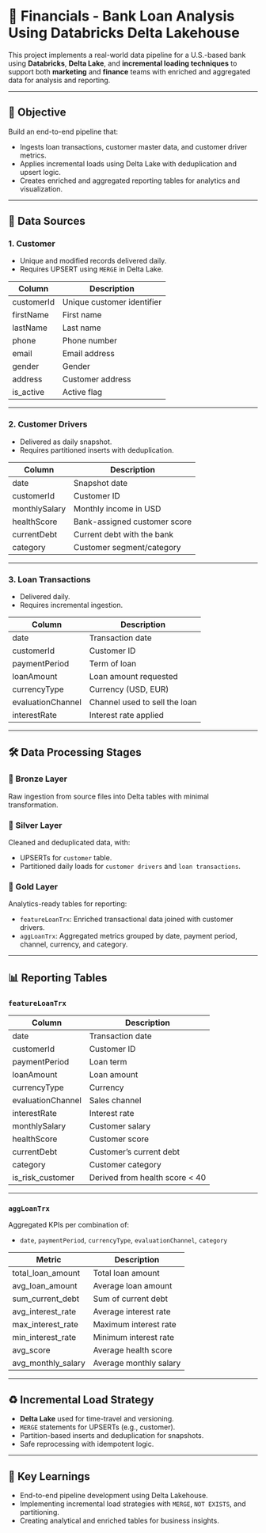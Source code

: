 # 🏦 Financials - Bank Loan Analysis Using Databricks Delta Lakehouse

This project implements a real-world data pipeline for a U.S.-based bank using **Databricks**, **Delta Lake**, and **incremental loading techniques** to support both **marketing** and **finance** teams with enriched and aggregated data for analysis and reporting.

---

## 🚀 Objective

Build an end-to-end pipeline that:
- Ingests loan transactions, customer master data, and customer driver metrics.
- Applies incremental loads using Delta Lake with deduplication and upsert logic.
- Creates enriched and aggregated reporting tables for analytics and visualization.

---

## 🧱 Data Sources

### 1. **Customer**
- Unique and modified records delivered daily.
- Requires UPSERT using `MERGE` in Delta Lake.

| Column       | Description               |
|--------------|---------------------------|
| customerId   | Unique customer identifier |
| firstName    | First name                |
| lastName     | Last name                 |
| phone        | Phone number              |
| email        | Email address             |
| gender       | Gender                    |
| address      | Customer address          |
| is_active    | Active flag               |

---

### 2. **Customer Drivers**
- Delivered as daily snapshot.
- Requires partitioned inserts with deduplication.

| Column         | Description                         |
|----------------|-------------------------------------|
| date           | Snapshot date                       |
| customerId     | Customer ID                         |
| monthlySalary  | Monthly income in USD               |
| healthScore    | Bank-assigned customer score        |
| currentDebt    | Current debt with the bank          |
| category       | Customer segment/category           |

---

### 3. **Loan Transactions**
- Delivered daily.
- Requires incremental ingestion.

| Column            | Description                         |
|-------------------|-------------------------------------|
| date              | Transaction date                    |
| customerId        | Customer ID                         |
| paymentPeriod     | Term of loan                        |
| loanAmount        | Loan amount requested               |
| currencyType      | Currency (USD, EUR)                 |
| evaluationChannel | Channel used to sell the loan       |
| interestRate      | Interest rate applied               |

---

## 🛠️ Data Processing Stages

### 🔹 Bronze Layer
Raw ingestion from source files into Delta tables with minimal transformation.

### 🔹 Silver Layer
Cleaned and deduplicated data, with:
- UPSERTs for `customer` table.
- Partitioned daily loads for `customer drivers` and `loan transactions`.

### 🔹 Gold Layer
Analytics-ready tables for reporting:
- `featureLoanTrx`: Enriched transactional data joined with customer drivers.
- `aggLoanTrx`: Aggregated metrics grouped by date, payment period, channel, currency, and category.

---

## 📊 Reporting Tables

### `featureLoanTrx`
| Column            | Description                    |
|-------------------|--------------------------------|
| date              | Transaction date               |
| customerId        | Customer ID                    |
| paymentPeriod     | Loan term                      |
| loanAmount        | Loan amount                    |
| currencyType      | Currency                       |
| evaluationChannel | Sales channel                  |
| interestRate      | Interest rate                  |
| monthlySalary     | Customer salary                |
| healthScore       | Customer score                 |
| currentDebt       | Customer’s current debt        |
| category          | Customer category              |
| is_risk_customer  | Derived from health score < 40 |

---

### `aggLoanTrx`
Aggregated KPIs per combination of:
- `date`, `paymentPeriod`, `currencyType`, `evaluationChannel`, `category`

| Metric                | Description                   |
|-----------------------|-------------------------------|
| total_loan_amount     | Total loan amount             |
| avg_loan_amount       | Average loan amount           |
| sum_current_debt      | Sum of current debt           |
| avg_interest_rate     | Average interest rate         |
| max_interest_rate     | Maximum interest rate         |
| min_interest_rate     | Minimum interest rate         |
| avg_score             | Average health score          |
| avg_monthly_salary    | Average monthly salary        |

---

## ♻️ Incremental Load Strategy

- **Delta Lake** used for time-travel and versioning.
- `MERGE` statements for UPSERTs (e.g., customer).
- Partition-based inserts and deduplication for snapshots.
- Safe reprocessing with idempotent logic.

---

## 🧠 Key Learnings

- End-to-end pipeline development using Delta Lakehouse.
- Implementing incremental load strategies with `MERGE`, `NOT EXISTS`, and partitioning.
- Creating analytical and enriched tables for business insights.


